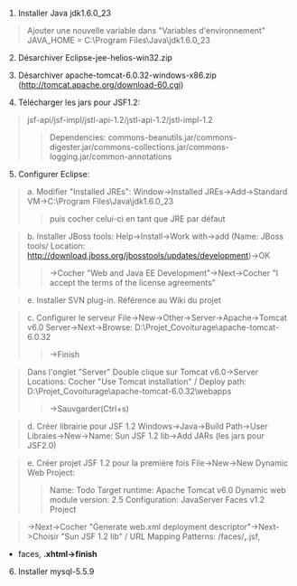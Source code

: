 1. Installer Java jdk1.6.0\_23
> Ajouter une nouvelle variable dans "Variables d'environnement"  JAVA\_HOME = C:\Program Files\Java\jdk1.6.0\_23

2. Désarchiver Eclipse-jee-helios-win32.zip

3. Désarchiver apache-tomcat-6.0.32-windows-x86.zip (http://tomcat.apache.org/download-60.cgi)

4. Télécharger les jars pour JSF1.2:
> jsf-api/jsf-impl/jstl-api-1.2/jstl-api-1.2/jstl-impl-1.2
> > Dependencies: commons-beanutils.jar/commons-digester.jar/commons-collections.jar/commons-logging.jar/common-annotations

5. Configurer Eclipse:

> a. Modifier "Installed JREs":
> Window->Installed JREs->Add->Standard VM->C:\Program Files\Java\jdk1.6.0\_23
> > puis cocher celui-ci en tant que JRE par défaut


> b. Installer JBoss tools:
> Help->Install->Work with->add (Name: JBoss tools/ Location: http://download.jboss.org/jbosstools/updates/development)->OK
> > ->Cocher "Web and Java EE Development"->Next->Cocher "I accept the terms of the license agreements"


> e. Installer SVN plug-in. Référence au Wiki du projet

> c. Configurer le serveur
> File->New->Other->Server->Apache->Tomcat v6.0 Server->Next->Browse: D:\Projet\_Covoiturage\apache-tomcat-6.0.32
> > ->Finish

> Dans l'onglet "Server" Double clique sur Tomcat v6.0->Server Locations: Cocher "Use Tomcat installation" / Deploy path: D:\Projet\_Covoiturage\apache-tomcat-6.0.32\webapps
> > ->Sauvgarder(Ctrl+s)


> d. Créer librairie pour JSF 1.2
> Windows->Java->Build Path->User Libraies->New->Name: Sun JSF 1.2 lib->Add JARs (les jars pour JSF2.0)

> e. Créer projet JSF 1.2 pour la première fois
> File->New->New Dynamic Web Project:
> > Name: Todo
> > Target runtime: Apache Tomcat v6.0
> > Dynamic web module version: 2.5
> > Configuration: JavaServer Faces v1.2 Project

> ->Next->Cocher "Generate web.xml deployment descriptor"->Next->Choisir "Sun JSF 1.2 lib" / URL Mapping Patterns: /faces/**,**.jsf,
  * faces, **.xhtml->finish**

6. Installer mysql-5.5.9
